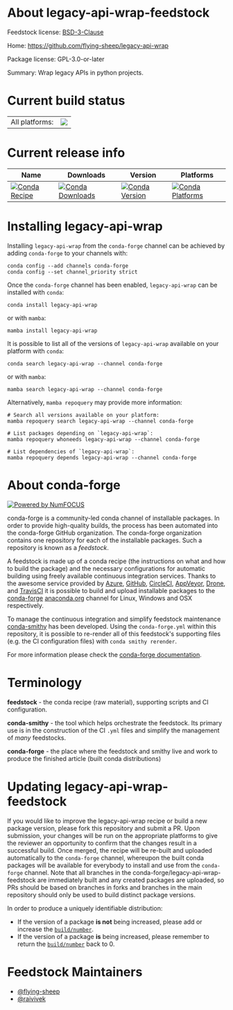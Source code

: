 About legacy-api-wrap-feedstock
===============================

Feedstock license: [BSD-3-Clause](https://github.com/conda-forge/legacy-api-wrap-feedstock/blob/main/LICENSE.txt)

Home: https://github.com/flying-sheep/legacy-api-wrap

Package license: GPL-3.0-or-later

Summary: Wrap legacy APIs in python projects.

Current build status
====================


<table><tr><td>All platforms:</td>
    <td>
      <a href="https://dev.azure.com/conda-forge/feedstock-builds/_build/latest?definitionId=9481&branchName=main">
        <img src="https://dev.azure.com/conda-forge/feedstock-builds/_apis/build/status/legacy-api-wrap-feedstock?branchName=main">
      </a>
    </td>
  </tr>
</table>

Current release info
====================

| Name | Downloads | Version | Platforms |
| --- | --- | --- | --- |
| [![Conda Recipe](https://img.shields.io/badge/recipe-legacy--api--wrap-green.svg)](https://anaconda.org/conda-forge/legacy-api-wrap) | [![Conda Downloads](https://img.shields.io/conda/dn/conda-forge/legacy-api-wrap.svg)](https://anaconda.org/conda-forge/legacy-api-wrap) | [![Conda Version](https://img.shields.io/conda/vn/conda-forge/legacy-api-wrap.svg)](https://anaconda.org/conda-forge/legacy-api-wrap) | [![Conda Platforms](https://img.shields.io/conda/pn/conda-forge/legacy-api-wrap.svg)](https://anaconda.org/conda-forge/legacy-api-wrap) |

Installing legacy-api-wrap
==========================

Installing `legacy-api-wrap` from the `conda-forge` channel can be achieved by adding `conda-forge` to your channels with:

```
conda config --add channels conda-forge
conda config --set channel_priority strict
```

Once the `conda-forge` channel has been enabled, `legacy-api-wrap` can be installed with `conda`:

```
conda install legacy-api-wrap
```

or with `mamba`:

```
mamba install legacy-api-wrap
```

It is possible to list all of the versions of `legacy-api-wrap` available on your platform with `conda`:

```
conda search legacy-api-wrap --channel conda-forge
```

or with `mamba`:

```
mamba search legacy-api-wrap --channel conda-forge
```

Alternatively, `mamba repoquery` may provide more information:

```
# Search all versions available on your platform:
mamba repoquery search legacy-api-wrap --channel conda-forge

# List packages depending on `legacy-api-wrap`:
mamba repoquery whoneeds legacy-api-wrap --channel conda-forge

# List dependencies of `legacy-api-wrap`:
mamba repoquery depends legacy-api-wrap --channel conda-forge
```


About conda-forge
=================

[![Powered by
NumFOCUS](https://img.shields.io/badge/powered%20by-NumFOCUS-orange.svg?style=flat&colorA=E1523D&colorB=007D8A)](https://numfocus.org)

conda-forge is a community-led conda channel of installable packages.
In order to provide high-quality builds, the process has been automated into the
conda-forge GitHub organization. The conda-forge organization contains one repository
for each of the installable packages. Such a repository is known as a *feedstock*.

A feedstock is made up of a conda recipe (the instructions on what and how to build
the package) and the necessary configurations for automatic building using freely
available continuous integration services. Thanks to the awesome service provided by
[Azure](https://azure.microsoft.com/en-us/services/devops/), [GitHub](https://github.com/),
[CircleCI](https://circleci.com/), [AppVeyor](https://www.appveyor.com/),
[Drone](https://cloud.drone.io/welcome), and [TravisCI](https://travis-ci.com/)
it is possible to build and upload installable packages to the
[conda-forge](https://anaconda.org/conda-forge) [anaconda.org](https://anaconda.org/)
channel for Linux, Windows and OSX respectively.

To manage the continuous integration and simplify feedstock maintenance
[conda-smithy](https://github.com/conda-forge/conda-smithy) has been developed.
Using the ``conda-forge.yml`` within this repository, it is possible to re-render all of
this feedstock's supporting files (e.g. the CI configuration files) with ``conda smithy rerender``.

For more information please check the [conda-forge documentation](https://conda-forge.org/docs/).

Terminology
===========

**feedstock** - the conda recipe (raw material), supporting scripts and CI configuration.

**conda-smithy** - the tool which helps orchestrate the feedstock.
                   Its primary use is in the construction of the CI ``.yml`` files
                   and simplify the management of *many* feedstocks.

**conda-forge** - the place where the feedstock and smithy live and work to
                  produce the finished article (built conda distributions)


Updating legacy-api-wrap-feedstock
==================================

If you would like to improve the legacy-api-wrap recipe or build a new
package version, please fork this repository and submit a PR. Upon submission,
your changes will be run on the appropriate platforms to give the reviewer an
opportunity to confirm that the changes result in a successful build. Once
merged, the recipe will be re-built and uploaded automatically to the
`conda-forge` channel, whereupon the built conda packages will be available for
everybody to install and use from the `conda-forge` channel.
Note that all branches in the conda-forge/legacy-api-wrap-feedstock are
immediately built and any created packages are uploaded, so PRs should be based
on branches in forks and branches in the main repository should only be used to
build distinct package versions.

In order to produce a uniquely identifiable distribution:
 * If the version of a package **is not** being increased, please add or increase
   the [``build/number``](https://docs.conda.io/projects/conda-build/en/latest/resources/define-metadata.html#build-number-and-string).
 * If the version of a package **is** being increased, please remember to return
   the [``build/number``](https://docs.conda.io/projects/conda-build/en/latest/resources/define-metadata.html#build-number-and-string)
   back to 0.

Feedstock Maintainers
=====================

* [@flying-sheep](https://github.com/flying-sheep/)
* [@raivivek](https://github.com/raivivek/)


<!-- dummy commit to enable rerendering -->

